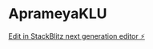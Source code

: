 # AprameyaKLU

[Edit in StackBlitz next generation editor ⚡️](https://stackblitz.com/~/github.com/Revanth2074/AprameyaKLU)